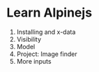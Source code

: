 # Learn Alpinejs

1. Installing and x-data
2. Visibility
3. Model
4. Project: Image finder
5. More inputs
